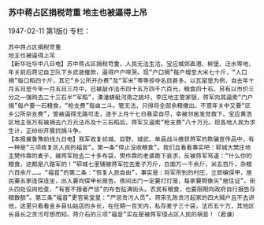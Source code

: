 ### 苏中蒋占区捐税苛重  地主也被逼得上吊

1947-02-11
第1版()
专栏：

    苏中蒋占区捐税苛重
    地主也被逼得上吊
    【新华社华中八日电】苏中蒋占区捐税苛重，人民无法生活。宝应城郊直港、柳堡、泛水等地，年关前后蒋记自卫队下乡武装催款，逼得户户啼哭。现“户口捐”每户增至大米七十斤，“人口捐”每口稻四十斤，其它“乡公所开办费”及“军米”等等掠夺名目甚多。以瓦窑堡为例，自去年十月五日至今年一月五日三月中，已被敲诈法币四十五万四千六百元，粮食四十石，另有以市价三分之一强购去二十三石半“军稻”，溱潼蜻蜓河南之姚圩、李庄地主管家银，蒋军向其逼索“门户捐”每户要一石粮食，“枪支费”每亩二斗。管无法，只得将全部余粮缴出。不意年关中又要“区乡公所杂支费”，管被逼得无路可走，遂于上月十七日悬梁自尽，幸被邻居发觉救下。宝应黄浩区地主张万有被捐去六万元法币及十三石稻后，蒋军又逼索“枪支费”八十万元。现各地人民为求生计，正纷纷开展抗捐斗争。
    【本报冀鲁豫前线九日电】我军收复祁城、巨野、城武、单县战斗缴获蒋军的欺骗宣传品中，有一种是“三项收复区人民的福音”。第一条“停止没收粮食”。我们且看看事实吧：郓城大樊庄地主樊作霖的麦子，被蒋军抢去二十多布袋，樊作霖的老婆跪下哀求，反被蒋军骂道：“什么你的粮食，这都是八路军的！”郓城七里铺被蒋军拉去麦子万斤，白面万一千余斤，米五百斤，杂粮六百余斤……。“福音”的第二条：“恢复人民自由”，事实是：将军所到的村庄，立即编保甲，居民要五家连保连坐，出入要向保甲长报告。夜间出门一定要打灯笼，每家要照像买“居住证”。街头四处设岗检查，“有客不报者严惩”的布告贴满街头。农民有粮食，也要限期向政府自行报告存粮数额”。第三条“福音”更官冕堂皇：“严惩贪污人员”。蒋宋孔陈贪污起家的四大贼户且不去讲他，这里只看看金乡县仙姑店的乡长，在任期一百天内，私存麦子三十袋，法币五十万，其他区长县长之贪污可想而知。蒋介石的三项“福音”实在是被蒋军侵占区人民的祸音！（君谦）
